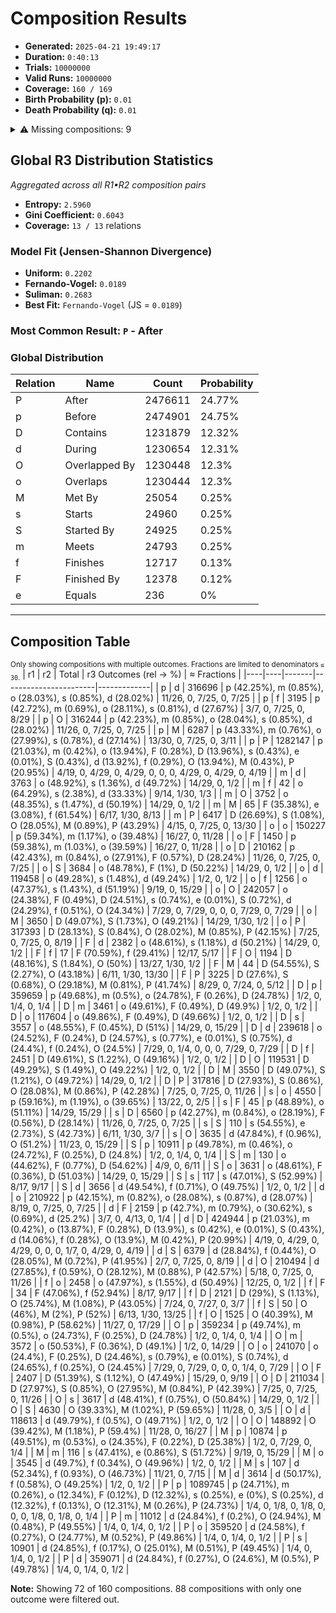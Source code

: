 # Composition Results
- **Generated:** `2025-04-21 19:49:17`
- **Duration:** `0:40:13`
- **Trials:** `10000000`
- **Valid Runs:** `10000000`
- **Coverage:** `160 / 169`
- **Birth Probability (p):** `0.01`
- **Death Probability (q):** `0.01`
<details>
<summary>⚠ Missing compositions: 9</summary>

1. `m` ∘ `e`
1. `s` ∘ `e`
1. `e` ∘ `F`
1. `e` ∘ `e`
1. `e` ∘ `S`
1. `e` ∘ `f`
1. `e` ∘ `M`
1. `S` ∘ `e`
1. `f` ∘ `e`
</details>

## Global R3 Distribution Statistics
*Aggregated across all R1•R2 composition pairs*

- **Entropy:** `2.5960`
- **Gini Coefficient:** `0.6043`
- **Coverage:** `13 / 13` relations

### Model Fit (Jensen-Shannon Divergence)
- **Uniform:** `0.2202`
- **Fernando-Vogel:** `0.0189`
- **Suliman:** `0.2683`
- **Best Fit:** `Fernando-Vogel` (JS = `0.0189`)

### Most Common Result: `P` - After

### Global Distribution
| Relation | Name | Count | Probability |
|----------|------|-------|------------|
| P | After | 2476611 | 24.77% |
| p | Before | 2474901 | 24.75% |
| D | Contains | 1231879 | 12.32% |
| d | During | 1230654 | 12.31% |
| O | Overlapped By | 1230448 | 12.3% |
| o | Overlaps | 1230444 | 12.3% |
| M | Met By | 25054 | 0.25% |
| s | Starts | 24960 | 0.25% |
| S | Started By | 24925 | 0.25% |
| m | Meets | 24793 | 0.25% |
| f | Finishes | 12717 | 0.13% |
| F | Finished By | 12378 | 0.12% |
| e | Equals | 236 | 0% |

---

## Composition Table
<sub>Only showing compositions with multiple outcomes. Fractions are limited to denominators `≤ 30`.</sub>
| r1 | r2 | Total | r3 Outcomes (rel → %) | ≈ Fractions |
|----|----|-------|-----------------------|-------------|
| p | d | 316696 | p (42.25%), m (0.85%), o (28.03%), s (0.85%), d (28.02%) | 11/26, 0, 7/25, 0, 7/25 |
| p | f | 3195 | p (42.72%), m (0.69%), o (28.11%), s (0.81%), d (27.67%) | 3/7, 0, 7/25, 0, 8/29 |
| p | O | 316244 | p (42.23%), m (0.85%), o (28.04%), s (0.85%), d (28.02%) | 11/26, 0, 7/25, 0, 7/25 |
| p | M | 6287 | p (43.33%), m (0.76%), o (27.99%), s (0.78%), d (27.14%) | 13/30, 0, 7/25, 0, 3/11 |
| p | P | 1282147 | p (21.03%), m (0.42%), o (13.94%), F (0.28%), D (13.96%), s (0.43%), e (0.01%), S (0.43%), d (13.92%), f (0.29%), O (13.94%), M (0.43%), P (20.95%) | 4/19, 0, 4/29, 0, 4/29, 0, 0, 0, 4/29, 0, 4/29, 0, 4/19 |
| m | d | 3763 | o (48.92%), s (1.36%), d (49.72%) | 14/29, 0, 1/2 |
| m | f | 42 | o (64.29%), s (2.38%), d (33.33%) | 9/14, 1/30, 1/3 |
| m | O | 3752 | o (48.35%), s (1.47%), d (50.19%) | 14/29, 0, 1/2 |
| m | M | 65 | F (35.38%), e (3.08%), f (61.54%) | 6/17, 1/30, 8/13 |
| m | P | 6417 | D (26.69%), S (1.08%), O (28.05%), M (0.89%), P (43.29%) | 4/15, 0, 7/25, 0, 13/30 |
| o | o | 150227 | p (59.34%), m (1.17%), o (39.48%) | 16/27, 0, 11/28 |
| o | F | 1450 | p (59.38%), m (1.03%), o (39.59%) | 16/27, 0, 11/28 |
| o | D | 210162 | p (42.43%), m (0.84%), o (27.91%), F (0.57%), D (28.24%) | 11/26, 0, 7/25, 0, 7/25 |
| o | S | 3684 | o (48.78%), F (1%), D (50.22%) | 14/29, 0, 1/2 |
| o | d | 119458 | o (49.28%), s (1.48%), d (49.24%) | 1/2, 0, 1/2 |
| o | f | 1256 | o (47.37%), s (1.43%), d (51.19%) | 9/19, 0, 15/29 |
| o | O | 242057 | o (24.38%), F (0.49%), D (24.51%), s (0.74%), e (0.01%), S (0.72%), d (24.29%), f (0.51%), O (24.34%) | 7/29, 0, 7/29, 0, 0, 0, 7/29, 0, 7/29 |
| o | M | 3650 | D (49.07%), S (1.73%), O (49.21%) | 14/29, 1/30, 1/2 |
| o | P | 317393 | D (28.13%), S (0.84%), O (28.02%), M (0.85%), P (42.15%) | 7/25, 0, 7/25, 0, 8/19 |
| F | d | 2382 | o (48.61%), s (1.18%), d (50.21%) | 14/29, 0, 1/2 |
| F | f | 17 | F (70.59%), f (29.41%) | 12/17, 5/17 |
| F | O | 1194 | D (48.16%), S (1.84%), O (50%) | 13/27, 1/30, 1/2 |
| F | M | 44 | D (54.55%), S (2.27%), O (43.18%) | 6/11, 1/30, 13/30 |
| F | P | 3225 | D (27.6%), S (0.68%), O (29.18%), M (0.81%), P (41.74%) | 8/29, 0, 7/24, 0, 5/12 |
| D | p | 359659 | p (49.68%), m (0.5%), o (24.78%), F (0.26%), D (24.78%) | 1/2, 0, 1/4, 0, 1/4 |
| D | m | 3461 | o (49.61%), F (0.49%), D (49.9%) | 1/2, 0, 1/2 |
| D | o | 117604 | o (49.86%), F (0.49%), D (49.66%) | 1/2, 0, 1/2 |
| D | s | 3557 | o (48.55%), F (0.45%), D (51%) | 14/29, 0, 15/29 |
| D | d | 239618 | o (24.52%), F (0.24%), D (24.57%), s (0.77%), e (0.01%), S (0.75%), d (24.4%), f (0.24%), O (24.5%) | 7/29, 0, 1/4, 0, 0, 0, 7/29, 0, 7/29 |
| D | f | 2451 | D (49.61%), S (1.22%), O (49.16%) | 1/2, 0, 1/2 |
| D | O | 119531 | D (49.29%), S (1.49%), O (49.22%) | 1/2, 0, 1/2 |
| D | M | 3550 | D (49.07%), S (1.21%), O (49.72%) | 14/29, 0, 1/2 |
| D | P | 317816 | D (27.93%), S (0.86%), O (28.08%), M (0.86%), P (42.28%) | 7/25, 0, 7/25, 0, 11/26 |
| s | o | 4550 | p (59.16%), m (1.19%), o (39.65%) | 13/22, 0, 2/5 |
| s | F | 45 | p (48.89%), o (51.11%) | 14/29, 15/29 |
| s | D | 6560 | p (42.27%), m (0.84%), o (28.19%), F (0.56%), D (28.14%) | 11/26, 0, 7/25, 0, 7/25 |
| s | S | 110 | s (54.55%), e (2.73%), S (42.73%) | 6/11, 1/30, 3/7 |
| s | O | 3635 | d (47.84%), f (0.96%), O (51.2%) | 11/23, 0, 15/29 |
| S | p | 10911 | p (49.78%), m (0.46%), o (24.72%), F (0.25%), D (24.8%) | 1/2, 0, 1/4, 0, 1/4 |
| S | m | 130 | o (44.62%), F (0.77%), D (54.62%) | 4/9, 0, 6/11 |
| S | o | 3631 | o (48.61%), F (0.36%), D (51.03%) | 14/29, 0, 15/29 |
| S | s | 117 | s (47.01%), S (52.99%) | 8/17, 9/17 |
| S | d | 3656 | d (49.54%), f (0.71%), O (49.75%) | 1/2, 0, 1/2 |
| d | o | 210922 | p (42.15%), m (0.82%), o (28.08%), s (0.87%), d (28.07%) | 8/19, 0, 7/25, 0, 7/25 |
| d | F | 2159 | p (42.7%), m (0.79%), o (30.62%), s (0.69%), d (25.2%) | 3/7, 0, 4/13, 0, 1/4 |
| d | D | 424944 | p (21.03%), m (0.42%), o (13.87%), F (0.28%), D (13.9%), s (0.42%), e (0.01%), S (0.43%), d (14.06%), f (0.28%), O (13.9%), M (0.42%), P (20.99%) | 4/19, 0, 4/29, 0, 4/29, 0, 0, 0, 1/7, 0, 4/29, 0, 4/19 |
| d | S | 6379 | d (28.84%), f (0.44%), O (28.05%), M (0.72%), P (41.95%) | 2/7, 0, 7/25, 0, 8/19 |
| d | O | 210494 | d (27.85%), f (0.59%), O (28.12%), M (0.88%), P (42.57%) | 5/18, 0, 7/25, 0, 11/26 |
| f | o | 2458 | o (47.97%), s (1.55%), d (50.49%) | 12/25, 0, 1/2 |
| f | F | 34 | F (47.06%), f (52.94%) | 8/17, 9/17 |
| f | D | 2121 | D (29%), S (1.13%), O (25.74%), M (1.08%), P (43.05%) | 7/24, 0, 7/27, 0, 3/7 |
| f | S | 50 | O (46%), M (2%), P (52%) | 6/13, 1/30, 13/25 |
| f | O | 1525 | O (40.39%), M (0.98%), P (58.62%) | 11/27, 0, 17/29 |
| O | p | 359234 | p (49.74%), m (0.5%), o (24.73%), F (0.25%), D (24.78%) | 1/2, 0, 1/4, 0, 1/4 |
| O | m | 3572 | o (50.53%), F (0.36%), D (49.1%) | 1/2, 0, 14/29 |
| O | o | 241070 | o (24.4%), F (0.25%), D (24.46%), s (0.79%), e (0.01%), S (0.74%), d (24.65%), f (0.25%), O (24.45%) | 7/29, 0, 7/29, 0, 0, 0, 1/4, 0, 7/29 |
| O | F | 2407 | D (51.39%), S (1.12%), O (47.49%) | 15/29, 0, 9/19 |
| O | D | 211034 | D (27.97%), S (0.85%), O (27.95%), M (0.84%), P (42.39%) | 7/25, 0, 7/25, 0, 11/26 |
| O | s | 3617 | d (48.41%), f (0.75%), O (50.84%) | 14/29, 0, 1/2 |
| O | S | 4630 | O (39.33%), M (1.02%), P (59.65%) | 11/28, 0, 3/5 |
| O | d | 118613 | d (49.79%), f (0.5%), O (49.71%) | 1/2, 0, 1/2 |
| O | O | 148892 | O (39.42%), M (1.18%), P (59.4%) | 11/28, 0, 16/27 |
| M | p | 10874 | p (49.51%), m (0.53%), o (24.35%), F (0.22%), D (25.38%) | 1/2, 0, 7/29, 0, 1/4 |
| M | m | 116 | s (47.41%), e (0.86%), S (51.72%) | 9/19, 0, 15/29 |
| M | o | 3545 | d (49.7%), f (0.34%), O (49.96%) | 1/2, 0, 1/2 |
| M | s | 107 | d (52.34%), f (0.93%), O (46.73%) | 11/21, 0, 7/15 |
| M | d | 3614 | d (50.17%), f (0.58%), O (49.25%) | 1/2, 0, 1/2 |
| P | p | 1089745 | p (24.71%), m (0.26%), o (12.34%), F (0.12%), D (12.32%), s (0.25%), e (0%), S (0.25%), d (12.32%), f (0.13%), O (12.31%), M (0.26%), P (24.73%) | 1/4, 0, 1/8, 0, 1/8, 0, 0, 0, 1/8, 0, 1/8, 0, 1/4 |
| P | m | 11012 | d (24.84%), f (0.2%), O (24.94%), M (0.48%), P (49.55%) | 1/4, 0, 1/4, 0, 1/2 |
| P | o | 359520 | d (24.58%), f (0.27%), O (24.77%), M (0.52%), P (49.86%) | 1/4, 0, 1/4, 0, 1/2 |
| P | s | 10901 | d (24.85%), f (0.17%), O (25.01%), M (0.51%), P (49.45%) | 1/4, 0, 1/4, 0, 1/2 |
| P | d | 359071 | d (24.84%), f (0.27%), O (24.6%), M (0.5%), P (49.78%) | 1/4, 0, 1/4, 0, 1/2 |

**Note:** Showing 72 of 160 compositions. 88 compositions with only one outcome were filtered out.
